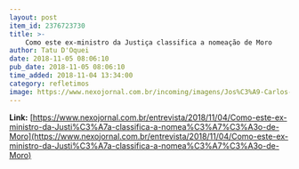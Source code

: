 ```yaml
---
layout: post
item_id: 2376723730
title: >-
    Como este ex-ministro da Justiça classifica a nomeação de Moro
author: Tatu D'Oquei
date: 2018-11-05 08:06:10
pub_date: 2018-11-05 08:06:10
time_added: 2018-11-04 13:34:00
category: refletimos
image: https://www.nexojornal.com.br/incoming/imagens/Jos%C3%A9-Carlos-Dias/ALTERNATES/LANDSCAPE_720/Jos%C3%A9%20Carlos%20Dias
---
```


**Link:** [https://www.nexojornal.com.br/entrevista/2018/11/04/Como-este-ex-ministro-da-Justi%C3%A7a-classifica-a-nomea%C3%A7%C3%A3o-de-Moro](https://www.nexojornal.com.br/entrevista/2018/11/04/Como-este-ex-ministro-da-Justi%C3%A7a-classifica-a-nomea%C3%A7%C3%A3o-de-Moro)

